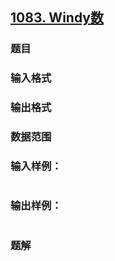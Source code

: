 ## [1083. Windy数](https://www.acwing.com/problem/content/solution/1085/1/)

### 题目

### 输入格式

### 输出格式

### 数据范围

### 输入样例：

```

```

### 输出样例：

```

```

### 题解